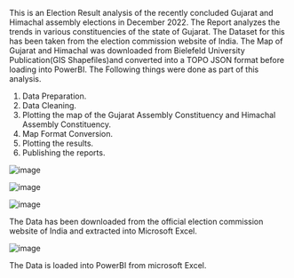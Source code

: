 This is an Election Result analysis of the recently concluded Gujarat and Himachal assembly elections in December 2022. The Report analyzes the trends in various constituencies of the state of Gujarat. 
The Dataset for this has been taken from the election commission website of India. The Map of Gujarat and Himachal was downloaded from Bielefeld University Publication(GIS Shapefiles)and converted into a TOPO JSON format before loading into PowerBI.
The Following things were done as part of this analysis.

1. Data Preparation.
2. Data Cleaning.
3. Plotting the map of the Gujarat Assembly Constituency and Himachal Assembly Constituency.
4. Map Format Conversion.
5. Plotting the results.
6. Publishing the reports.


![image](https://user-images.githubusercontent.com/119685963/210132898-36d0b134-7779-4a2c-9d0f-2123a9575825.png)



![image](https://user-images.githubusercontent.com/119685963/210133333-b9b7c43d-c568-45cf-b002-f0f7ca2c08de.png)


![image](https://user-images.githubusercontent.com/119685963/210133679-803369b0-4fd0-4c6b-9f32-68ff2173b700.png)

The Data has been downloaded from the official election commission website of India and extracted into Microsoft Excel.


![image](https://user-images.githubusercontent.com/119685963/210133729-8cceee96-991d-468f-b9c2-3a83157abb1e.png)

The Data is loaded into PowerBI from microsoft Excel.

